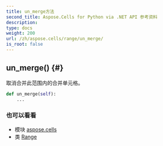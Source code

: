 ```yaml
---
title: un_merge方法
second_title: Aspose.Cells for Python via .NET API 参考资料
description:
type: docs
weight: 200
url: /zh/aspose.cells/range/un_merge/
is_root: false
---
```

##  un_merge() {#}
取消合并此范围内的合并单元格。



```python
def un_merge(self):
    ...
```





### 也可以看看
* 模块 [aspose.cells](../../)
* 类 [Range](/cells/python-net/zh/aspose.cells/range)
